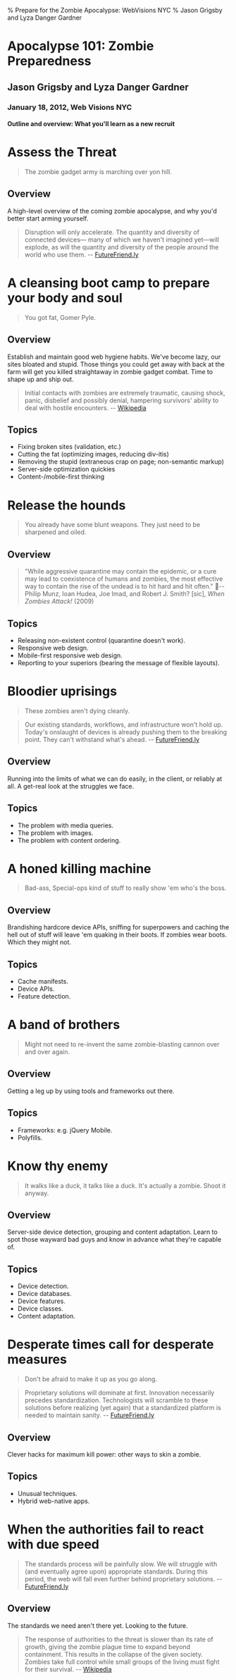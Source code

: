 % Prepare for the Zombie Apocalypse: WebVisions NYC
% Jason Grigsby and Lyza Danger Gardner

# Apocalypse 101: Zombie Preparedness

## Jason Grigsby and Lyza Danger Gardner

### January 18, 2012, Web Visions NYC

#### Outline and overview: What you'll learn as a new recruit

# Assess the Threat

> The zombie gadget army is marching over yon hill.

## Overview

A high-level overview of the coming zombie apocalypse, and why you'd better start arming yourself.

> Disruption will only accelerate. The quantity and diversity of connected devices—
> many of which we haven't imagined yet—will explode, as will the quantity and
> diversity of the people around the world who use them. -- [FutureFriend.ly][futurefriendly]

# A cleansing boot camp to prepare your body and soul

> You got fat, Gomer Pyle.

## Overview

Establish and maintain good web hygiene habits. We've become lazy, our sites bloated and stupid. Those things you could get away with back at the farm will get you killed straightaway in zombie gadget combat. Time to shape up and ship out.

> Initial contacts with zombies are extremely traumatic, causing shock, panic, disbelief and possibly denial, 
> hampering survivors' ability to deal with hostile encounters.
> -- [Wikipedia][wiki-apocalypse]

## Topics

* Fixing broken sites (validation, etc.)
* Cutting the fat (optimizing images, reducing div-itis)
* Removing the stupid (extraneous crap on page; non-semantic markup)
* Server-side optimization quickies
* Content-/mobile-first thinking

# Release the hounds

> You already have some blunt weapons. They just need to be sharpened and oiled.

## Overview

> "While aggressive quarantine may contain the epidemic, or a cure may lead to coexistence
> of humans and zombies, the most effective way to contain the rise of the undead is to
> hit hard and hit often." 
> -- Philip Munz, Ioan Hudea, Joe Imad, and Robert J. Smith? [sic], *When Zombies Attack!* (2009)

## Topics

* Releasing non-existent control (quarantine doesn't work).
* Responsive web design.
* Mobile-first responsive web design.
* Reporting to your superiors (bearing the message of flexible layouts).

# Bloodier uprisings

> These zombies aren't dying cleanly.

> Our existing standards, workflows, and infrastructure won't hold up. Today's onslaught
> of devices is already pushing them to the breaking point. They can't withstand what's ahead. -- [FutureFriend.ly][futurefriendly]

## Overview

Running into the limits of what we can do easily, in the client, or reliably at all. A get-real look at the struggles we face.

## Topics

* The problem with media queries.
* The problem with images.
* The problem with content ordering.

# A honed killing machine

> Bad-ass, Special-ops kind of stuff to really show 'em who's the boss.

## Overview

Brandishing hardcore device APIs, sniffing for superpowers and caching the hell out of stuff will leave 'em quaking in their boots. If zombies wear boots. Which they might not.

## Topics

* Cache manifests.
* Device APIs.
* Feature detection.


# A band of brothers

> Might not need to re-invent the same zombie-blasting cannon over and over again.

## Overview

Getting a leg up by using tools and frameworks out there.

## Topics

* Frameworks: e.g. jQuery Mobile.
* Polyfills.


# Know thy enemy

> It walks like a duck, it talks like a duck. It's actually a zombie. Shoot it anyway.

## Overview

Server-side device detection, grouping and content adaptation. Learn to spot those wayward bad guys and know in advance what they're capable of.

## Topics

* Device detection.
* Device databases.
* Device features.
* Device classes.
* Content adaptation.


# Desperate times call for desperate measures

> Don't be afraid to make it up as you go along.

> Proprietary solutions will dominate at first. Innovation necessarily precedes
> standardization. Technologists will scramble to these solutions before realizing
> (yet again) that a standardized platform is needed to maintain sanity. -- [FutureFriend.ly][futurefriendly]

## Overview

Clever hacks for maximum kill power: other ways to skin a zombie.

## Topics

* Unusual techniques.
* Hybrid web-native apps.

# When the authorities fail to react with due speed

> The standards process will be painfully slow. We will struggle with
> (and eventually agree upon) appropriate standards. During this period,
> the web will fall even further behind proprietary solutions. -- [FutureFriend.ly][futurefriendly]

## Overview

The standards we need aren't there yet. Looking to the future.

> The response of authorities to the threat is slower than its rate of growth, giving the
> zombie plague time to expand beyond containment. This results in the collapse of the given
> society. Zombies take full control while small groups of the living must fight
> for their survival. -- [Wikipedia][wiki-apocalypse]

[wiki-apocalypse]: http://en.wikipedia.org/wiki/Zombie_apocalypse "Wikipedia article on Zombie Apocalypse"
[futurefriendly]: http://futurefriend.ly "Future Friendly"
